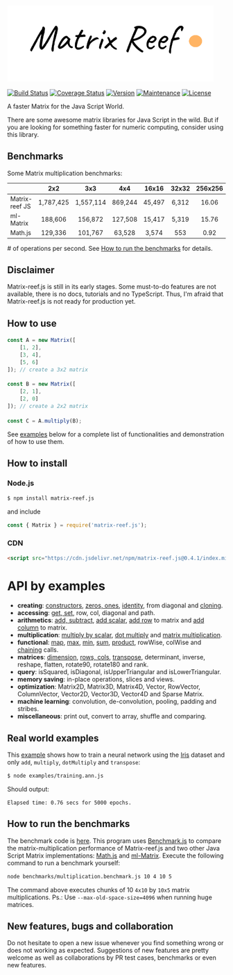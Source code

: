 <img src="https://github.com/doleron/matrix-reef.js/blob/master/images/matrix-reef.js-logo.png?raw=true" height="175">

[![Build Status](https://travis-ci.com/doleron/matrix-reef.js.svg?branch=master)](https://travis-ci.com/doleron/matrix-reef.js)
[![Coverage Status](https://coveralls.io/repos/github/doleron/matrix-reef.js/badge.svg?branch=master&service=github)](https://coveralls.io/github/doleron/matrix-reef.js?branch=master)
[![Version](https://img.shields.io/npm/v/matrix-reef.js.svg)](https://www.npmjs.com/package/matrix-reef.js)
[![Maintenance](https://img.shields.io/maintenance/yes/2020.svg)](https://github.com/doleron/matrix-reef.js/graphs/commit-activity)
[![License](https://img.shields.io/github/license/doleron/matrix-reef.js.svg)](https://github.com/doleron/matrix-reef.js/blob/master/LICENSE)

A faster Matrix for the Java Script World.

There are some awesome matrix libraries for Java Script in the wild.
But if you are looking for something faster for numeric computing, consider using this library.

## Benchmarks

Some Matrix multiplication benchmarks:

|                |    2x2    |    3x3    |   4x4   |  16x16 | 32x32 | 256x256 | 512x512 |
|----------------|:---------:|:---------:|:-------:|:------:|:-----:|:-------:|:-------:|
| Matrix-reef JS | 1,787,425 | 1,557,114 | 869,244 | 45,497 | 6,312 |   16.06 |    1.92 |
| ml-Matrix      |   188,606 |   156,872 | 127,508 | 15,417 | 5,319 |   15.76 |    1.89 |
| Math.js        |   129,336 |   101,767 |  63,528 |  3,574 |   553 |    0.92 |    0.08 |

\# of operations per second. See [How to run the benchmarks](#how-to-run-the-benchmarks) for details.

## Disclaimer
Matrix-reef.js is still in its early stages. Some must-to-do features are not available, there is no docs, tutorials and no TypeScript. Thus, I'm afraid that Matrix-reef.js is not ready for production yet.

## How to use

```javascript
const A = new Matrix([
    [1, 2], 
    [3, 4], 
    [5, 6]
]); // create a 3x2 matrix

const B = new Matrix([
    [2, 1], 
    [2, 0]
]); // create a 2x2 matrix

const C = A.multiply(B);
```
See [examples](#API-by-examples) below for a complete list of functionalities and demonstration of how to use them.
## How to install

### Node.js
```bash
$ npm install matrix-reef.js
```
and include
```javascript
const { Matrix } = require('matrix-reef.js');
```
### CDN
```html
<script src="https://cdn.jsdelivr.net/npm/matrix-reef.js@0.4.1/index.min.js"></script>
```
# API by examples
- **creating**: [constructors](examples/creational.md#constructors), [zeros, ones](examples/creational.md#zeros-and-ones), [identity](examples/creational.md#identity-aka-eye), from diagonal and [cloning](examples/creational.md#clone).
- **accessing**: [get, set](examples/accessing.md#constructors), row, col, diagonal and path.
- **arithmetics**: [add, subtract](examples/arithmetics.md#get-and-set), [add scalar](examples/arithmetics.md#adding-scalar-to-matrix), [add row](examples/arithmetics.md#adding-row-or-column-to-matrix) to matrix and [add column](examples/arithmetics.md#adding-row-or-column-to-matrix) to matrix.
- **multiplication**: [multiply by scalar](multiplication.md#multiply-by-scalar), [dot multiply](multiplication.md#dot-multiplication) and [matrix multiplication](multiplication.md#matrix-multiplication).
- **functional**: [map](examples/functional.md#map), [max](examples/functional.md#max), [min](examples/functional.md#min), [sum](examples/functional.md#sum), [product](examples/functional.md#product), rowWise, colWise and [chaining](examples/functional.md#chaining) calls.
- **matrices**: [dimension](examples/matrices.md#dimension), [rows, cols](examples/matrices.md#rows-and-cols), [transpose](examples/matrices.md#transpose), determinant, inverse, reshape, flatten, rotate90, rotate180 and rank.
- **query**: isSquared, isDiagonal, isUpperTriangular and isLowerTriangular.
- **memory saving**: in-place operations, slices and views.
- **optimization**: Matrix2D, Matrix3D, Matrix4D, Vector, RowVector, ColumnVector, Vector2D, Vector3D, Vector4D and Sparse Matrix.
- **machine learning**: convolution, de-convolution, pooling, padding and stribes.
- **miscellaneous**: print out, convert to array, shuffle and comparing.
## Real world examples

This [example](examples/ann/training.ann.js) shows how to train a neural network using the [Iris](https://archive.ics.uci.edu/ml/datasets/iris) dataset and only `add`, `multiply`, `dotMultiply` and `transpose`:

```bash
$ node examples/training.ann.js 
```
Should output:
```
Elapsed time: 0.76 secs for 5000 epochs.
```
## How to run the benchmarks

The benchmark code is [here](blob/master/benchmarks/multiplication.benchmark.js). This program uses <a href="https://github.com/bestiejs/benchmark.js" target="_blank">Benchmark.js</a> to compare the matrix-multiplication performance of Matrix-reef.js and two other Java Script Matrix implementations: <a href="https://github.com/josdejong/mathjs" target="_blank">Math.js</a> and <a href="https://github.com/mljs/matrix" target="_blank">ml-Matrix</a>.
Execute the following command to run a benchmark yourself:
```bash
node benchmarks/multiplication.benchmark.js 10 4 10 5
```
The command above executes chunks of 10 `4x10` by `10x5` matrix multiplications. Ps.: Use `--max-old-space-size=4096` when running huge matrices.
## New features, bugs and collaboration
Do not hesitate to open a new issue whenever you find something wrong or does not working as expected. Suggestions of new features are pretty welcome as well as collaborations by PR test cases, benchmarks or even new features.